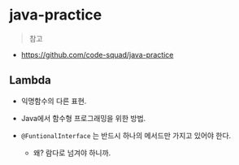 # java-practice
> 참고

- https://github.com/code-squad/java-practice



## Lambda

- 익명함수의 다른 표현.
- Java에서 함수형 프로그래밍을 위한 방법.

- `@FuntionalInterface` 는 반드시 하나의 메서드만 가지고 있어야 한다.
  - 왜? 람다로 넘겨야 하니까.

